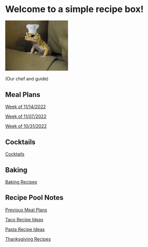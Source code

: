 # Welcome to a simple recipe box!

<img src="./lizard_chef.jpg" alt="Our Hero" width="200"/>

(Our chef and guide) 

## Meal Plans

[Week of 11/14/2022](./mealplan20221114.md)

[Week of 11/07/2022](./mealplan20221107.md)

[Week of 10/31/2022](./mealplan20221031.md)

## Cocktails

[Cocktails](./CockTailIndex.md)

## Baking

[Baking Recipes](./BakingIndex.md)

## Recipe Pool Notes

[Previous Meal Plans](./PreviousMealPlansIndex.md)

[Taco Recipe Ideas](./TacoRecipeIdeas.md)

[Pasta Recipe Ideas](./PastaRecipeIdeas.md)

[Thanksgiving Recipes](./ThanksgivingIndex.md)
